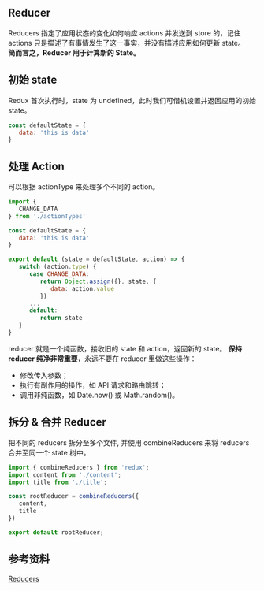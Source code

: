 ## Reducer
Reducers 指定了应用状态的变化如何响应 actions 并发送到 store 的，记住 actions 只是描述了有事情发生了这一事实，并没有描述应用如何更新 state。  
**简而言之，Reducer 用于计算新的 State。**
## 初始 state
Redux 首次执行时，state 为 undefined，此时我们可借机设置并返回应用的初始 state。  
```js
const defaultState = {
   data: 'this is data'
}
```

## 处理 Action
可以根据 actionType 来处理多个不同的 action。

```js
import {
   CHANGE_DATA
} from './actionTypes'

const defaultState = {
   data: 'this is data'
}

export default (state = defaultState, action) => {
   switch (action.type) {
      case CHANGE_DATA:
         return Object.assign({}, state, {
            data: action.value
         })
      ...
      default:
         return state
   }
}
```
reducer 就是一个纯函数，接收旧的 state 和 action，返回新的 state。
**保持 reducer 纯净非常重要**，永远不要在 reducer 里做这些操作：
- 修改传入参数；
- 执行有副作用的操作，如 API 请求和路由跳转；
- 调用非纯函数，如 Date.now() 或 Math.random()。

## 拆分 & 合并 Reducer
把不同的 reducers 拆分至多个文件, 并使用 combineReducers 来将 reducers 合并至同一个 state 树中。 
```js
import { combineReducers } from 'redux';
import content from './content';
import title from './title';

const rootReducer = combineReducers({
   content,
   title
})

export default rootReducer;
```

## 参考资料
[Reducers](https://redux.js.org/basics/reducers)